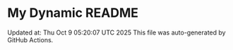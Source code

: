 # My Dynamic README
Updated at: Thu Oct  9 05:20:07 UTC 2025
This file was auto-generated by GitHub Actions.
